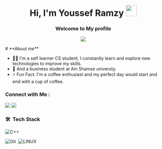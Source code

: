 <h1 align="center"><b>Hi, I'm Youssef Ramzy </b><img src="https://media.giphy.com/media/hvRJCLFzcasrR4ia7z/giphy.gif" width="35"></h1>
<h3 align="center">
  Welcome to My profile
 
</h3>
<p align="center">
<p align="center">
 <img src="https://readme-typing-svg.herokuapp.com?font=Time+New+Roman&color=cyan&size=25&center=true&vCenter=true&width=600&height=100&lines=Assalamu+O+Alaikum+Warahmatullah..&hearts;++;Self-taught+Front-End+Developer,;Computer+Science+Student,;Active+Learner/Researcher,;Love+to+learn+new+stuffs..<3">
</p>
# **About me**

- 👨‍💻 I'm a self learner CS student, I constantly learn and explore new technologies to improve my skills.
- 💬 And a business student at Ain Shamse universty.
- ⚡ Fun Fact: I'm a coffee enthusiast and my perfect day would start and end with a cup of coffee.

### Connect with Me :

<a href="https://www.linkedin.com/in/youssef-ramzy0/" target="_blank"><img src="https://img.shields.io/badge/-Youssef%20Ramzy-0077B5?style=for-the-badge&logo=Linkedin&logoColor=white"/></a>
<a href="https://wa.link/yuis7b" target="_blank"><img src="https://img.shields.io/badge/-Youssef%20Ramzy-0077B5?style=for-the-badge&logo=whatsapp&logoColor=white"/></a>
### 🛠 &nbsp;Tech Stack
![C++](https://img.shields.io/badge/-C++-05122A?style=flat&logo=CPP&logoColor=563D7C)&nbsp;

![Git](https://img.shields.io/badge/-Git-05122A?style=flat&logo=git)&nbsp;
![LINUX](https://img.shields.io/badge/-Linux-05122A?style=flat&logo=Linux)&nbsp;

